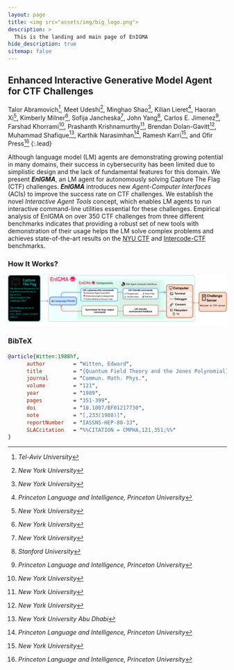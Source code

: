 ```yaml
---
layout: page
title: <img src="assets/img/big_logo.png">
description: >
  This is the landing and main page of EnIGMA
hide_description: true
sitemap: false
---
```



## Enhanced Interactive Generative Model Agent for CTF Challenges 

Talor Abramovich[^1], Meet Udeshi[^2], Minghao Shao[^2], Kilian Lieret[^3], Haoran Xi[^2], Kimberly Milner[^2], Sofija
Jancheska[^2], John Yang[^4], Carlos E. Jimenez[^3], Farshad Khorrami[^2], Prashanth Krishnamurthy[^2], Brendan
Dolan-Gavitt[^2], Muhammad Shafique[^5], Karthik Narasimhan[^3], Ramesh Karri[^2], and Ofir Press[^3]
{:.lead}

[^1]: *Tel-Aviv University*
[^2]: *New York University*
[^3]: *Princeton Language and Intelligence, Princeton University*
[^4]: *Stanford University*
[^5]: *New York University Abu Dhabi*



Although language model (LM) agents are demonstrating growing potential in many domains, their success in cybersecurity has been limited due to simplistic design and the lack of fundamental features for this domain. We present ***EnIGMA***, an LM agent for autonomously solving Capture The Flag (CTF) challenges. ***EnIGMA*** introduces new *Agent-Computer Interfaces* (ACIs) to  improve the success rate on CTF challenges. We establish the novel *Interactive Agent Tools* concept, which enables LM agents to run interactive command-line utilities essential for these challenges. Empirical analysis of EnIGMA on over 350 CTF challenges from three different benchmarks indicates that providing a robust set of new tools with demonstration of their usage helps the LM solve complex problems and achieves state-of-the-art results on the [NYU CTF](https://arxiv.org/abs/2406.05590) and [Intercode-CTF](https://openreview.net/pdf?id=KOZwk7BFc3) benchmarks.


### How It Works?

![figure1](/assets/img/EnIGMA%20Figure1.png)


### BibTeX

~~~BibTeX
@article{Witten:1988hf,
      author         = "Witten, Edward",
      title          = "{Quantum Field Theory and the Jones Polynomial}",
      journal        = "Commun. Math. Phys.",
      volume         = "121",
      year           = "1989",
      pages          = "351-399",
      doi            = "10.1007/BF01217730",
      note           = "[,233(1988)]",
      reportNumber   = "IASSNS-HEP-88-33",
      SLACcitation   = "%%CITATION = CMPHA,121,351;%%"
}
~~~
